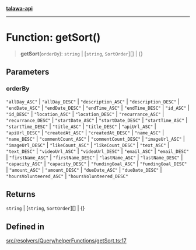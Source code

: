 [**talawa-api**](../../../../../README.md)

***

# Function: getSort()

> **getSort**(`orderBy`): `string` \| [`string`, `SortOrder`][] \| \{\}

## Parameters

### orderBy

`"allDay_ASC"` | `"allDay_DESC"` | `"description_ASC"` | `"description_DESC"` | `"endDate_ASC"` | `"endDate_DESC"` | `"endTime_ASC"` | `"endTime_DESC"` | `"id_ASC"` | `"id_DESC"` | `"location_ASC"` | `"location_DESC"` | `"recurrance_ASC"` | `"recurrance_DESC"` | `"startDate_ASC"` | `"startDate_DESC"` | `"startTime_ASC"` | `"startTime_DESC"` | `"title_ASC"` | `"title_DESC"` | `"apiUrl_ASC"` | `"apiUrl_DESC"` | `"createdAt_ASC"` | `"createdAt_DESC"` | `"name_ASC"` | `"name_DESC"` | `"commentCount_ASC"` | `"commentCount_DESC"` | `"imageUrl_ASC"` | `"imageUrl_DESC"` | `"likeCount_ASC"` | `"likeCount_DESC"` | `"text_ASC"` | `"text_DESC"` | `"videoUrl_ASC"` | `"videoUrl_DESC"` | `"email_ASC"` | `"email_DESC"` | `"firstName_ASC"` | `"firstName_DESC"` | `"lastName_ASC"` | `"lastName_DESC"` | `"capacity_ASC"` | `"capacity_DESC"` | `"fundingGoal_ASC"` | `"fundingGoal_DESC"` | `"amount_ASC"` | `"amount_DESC"` | `"dueDate_ASC"` | `"dueDate_DESC"` | `"hoursVolunteered_ASC"` | `"hoursVolunteered_DESC"`

## Returns

`string` \| [`string`, `SortOrder`][] \| \{\}

## Defined in

[src/resolvers/Query/helperFunctions/getSort.ts:17](https://github.com/Suyash878/talawa-api/blob/e4413cec641a837926071678fed3c7f67234e31e/src/resolvers/Query/helperFunctions/getSort.ts#L17)
